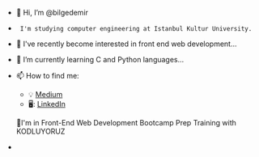 - 👋 Hi, I’m @bilgedemir
-      I'm studying computer engineering at Istanbul Kultur University.
- 👀 I've recently become interested in front end web development...
- 🌱 I’m currently learning C and Python languages...
- 📫 How to find me: 
  - :bulb: [Medium ](https://medium.com/@bilgedemirr)
  - 🖥️: [LinkedIn](https://www.linkedin.com/in/bilge-demir/)
  
  🚀I'm in Front-End Web Development Bootcamp Prep Training with KODLUYORUZ
-   

<!---
bilgedemir/bilgedemir is a ✨ special ✨ repository because its `README.md` (this file) appears on your GitHub profile.
You can click the Preview link to take a look at your changes.
--->

